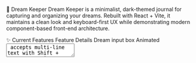 🌙 Dream Keeper
Dream Keeper is a minimalist, dark-themed journal for capturing and organizing your dreams.
Rebuilt with React + Vite, it maintains a clean look and keyboard-first UX while demonstrating modern component-based front-end architecture.

✨ Current Features
Feature	Details
Dream input box	Animated <textarea> accepts multi-line text with Shift + Enter; pressing Enter alone triggers the save modal.
Title-prompt modal	A modal prompts for a non-empty title before saving any dream.
Dream gallery	Saved titles display as cards in a responsive, animated grid.
View page	Click a card to open a /view/:id page showing the full dream.
Three-dot menu	Each dream card includes options to View, Edit, or Delete.
Local persistence	Dreams are stored in localStorage as objects: { id, title, text }.
Ask AI page	/AskAI page allows users to chat with AI about their dreams (powered by Ollama).
Modular components	Built with reusable components like DreamCard, Modal, and Navigator.
React Router	Supports multiple routes: /, /new, /view/:id, /AskAI.
Smooth keyboard + hover animations	Keyframe effects animate light tones across UI.

Note — Duplicate-title checks and an “undo delete” feature are not yet implemented (see roadmap below).

📁 Project Structure
plaintext
Copy
Edit
src/
├── assets/              # CSS files
│   ├── dreamInput.css
│   ├── dreamDisplay.css
│   ├── Navigator.css
│   ├── Home.css
│   └── AIChat.css
├── components/
│   ├── DreamCard.jsx    # Card UI with edit/delete/view options
│   ├── Modal.jsx        # Title input modal
│   ├── Navigator.jsx    # Bottom nav with icons
│   └── AIChat.jsx       # AI chat interface
├── pages/
│   ├── Home.jsx         # Home with dream gallery
│   ├── DreamInput.jsx   # Input page for writing dreams
│   └── DreamView.jsx    # Page for viewing full dream
├── App.jsx              # Router setup
├── main.jsx             # React root
public/
└── assets/images/       # Icons and branding
💡 Tech Highlights
React 18 — hooks, state, props, modular UI

Vite — ultra-fast dev environment

React Router v6+ — clean route management

CSS Grid/Flexbox — responsive layout and smooth transitions

localStorage — fast, offline-first dream persistence

Ollama API — AI chat assistant for dream interpretation or creative feedback

🚀 Quick Start
bash
Copy
Edit
# 1 – Clone the repo
git clone https://github.com/colepuls/dream-keeper.git
cd dream-keeper

# 2 – Install dependencies
npm install

# 3 – Run the app locally
npm run dev
Click “New Dream”, type your dream, hit Enter, then add a title → saved!

Use the navigation bar to access saved dreams, create a new one, or talk to the AI.

🛣️ Roadmap
🔍 Search & filter dream titles (AI search planned)

🚫 Duplicate-title guard during save

↩️ Undo delete snackbar

☁️ Cloud sync with Firebase or Supabase

🧠 AI analyzer (auto-tag dreams: Scary, Sad, Uplifting, etc.)

📱 PWA wrapper for offline mobile use

🙋‍♂️ About Me
Cole Puls — CS sophomore @ Mizzou
Focused on software and machine learning engineering.

📬 Contact
GitHub: @colepuls

LinkedIn: linkedin.com/in/colepuls

Email: colepuls@me.com